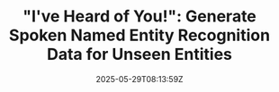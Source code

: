 ---
title: "\"I've Heard of You!\": Generate Spoken Named Entity Recognition Data for Unseen Entities"
authors:
- Jiawei Yu
- Xiang Geng
- Yuang Li
- Mengxin Ren
- Wei Tang
- Jiahuan Li
- Zhibin Lan
- Min Zhang
- Hao Yang
- Shujian Huang
- Jinsong Su
author_notes:
- "共同一作"
- "共同一作"
- 
- 
- 
- 
- 
- 
- 
- "通讯作者"
- "通讯作者"
date: "2025-05-29T08:13:59Z"
publishDate: "2025-05-29T08:13:59Z"
publication_types: [direction5]
publication: "**In Proc. of ICASSP 2025.** (CCF-B类)"
---